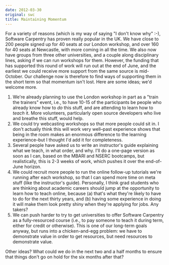 ```yaml
---
date: 2012-03-30
original: swc
title: Maintaining Momentum
---
```

<p>For a variety of reasons (which is my way of saying "I don't know why" :-), Software Carpentry has proven really popular in the UK. We have close to 200 people signed up for 40 seats at our London workshop, and over 160 for 40 seats at Newcastle, with more coming in all the time. We also now have groups from three other universities, and a couple along disciplinary lines, asking if we can run workshops for them. However, the funding that has supported this round of work will run out at the end of June, and the earliest we could receive more support from the same source is mid-October. Our challenge now is therefore to find ways of supporting them in the short term so that momentum isn't lost. Here are some ideas; we'd welcome more.</p>
<ol>
<li>We're already planning to use the London workshop in part as a "train the trainers" event, i.e., to have 10-15 of the participants be people who already know how to <em>do</em> this stuff, and are attending to learn how to <em>teach</em> it. More volunteers, particularly open source developers who live and breathe this stuff, would help.</li>
<li>We could try webcasting workshops so that more people could sit in. I don't actually think this will work very well–past experience shows that being in the room makes an enormous difference to the learning experience–but I thought I'd add it for completeness.</li>
<li>Several people have asked us to write an instructor's guide explaining what we teach, in what order, and why. I'll do a one-page version as soon as I can, based on the MBARI and NSERC bootcamps, but realistically, this is 2-3 weeks of work, which pushes it over the end-of-June horizon.</li>
<li>We could recruit more people to run the online follow-up tutorials we're running after each workshop, so that I can spend more time on meta stuff (like the instructor's guide). Personally, I think grad students who are thinking about academic careers should jump at the opportunity to learn how to teach online, because (a) that's what they're likely to have to do for the next thirty years, and (b) having some experience in doing it will make them look pretty shiny when they're applying for jobs. Any takers?</li>
<li>We can push harder to try to get universities to offer Software Carpentry as a fully-resourced course (i.e., to pay someone to teach it during term, either for credit or otherwise). This is one of our long-term goals anyway, but runs into a chicken-and-egg problem: we have to demonstrate value in order to get resources, but need resources to demonstrate value.</li>
</ol>
<p>Other ideas? What could we do in the next two and a half months to ensure that things don't go on hold for the six months after that?</p>
